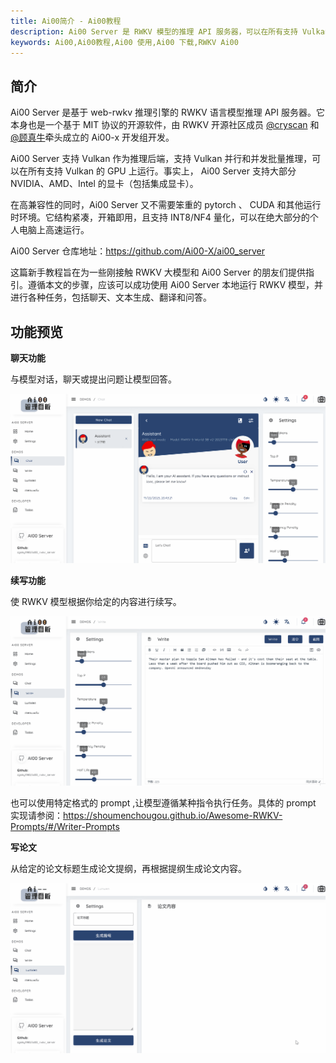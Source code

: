 ```yaml
---
title: Ai00简介 - Ai00教程
description: Ai00 Server 是 RWKV 模型的推理 API 服务器，可以在所有支持 Vulkan 的 GPU 上运行，支持大部分 NVIDIA、AMD、Intel 的显卡（包括集成显卡）。
keywords: Ai00,Ai00教程,Ai00 使用,Ai00 下载,RWKV Ai00
---
```



## 简介

Ai00 Server 是基于 web-rwkv 推理引擎的 RWKV 语言模型推理 API 服务器。它本身也是一个基于 MIT 协议的开源软件，由 RWKV 开源社区成员 [@cryscan](https://github.com/cryscan) 和[@顾真牛](https://github.com/cgisky1980)牵头成立的 Ai00-x 开发组开发。

Ai00 Server 支持 Vulkan 作为推理后端，支持 Vulkan 并行和并发批量推理，可以在所有支持 Vulkan 的 GPU 上运行。事实上， Ai00 Server 支持大部分 NVIDIA、AMD、Intel 的显卡（包括集成显卡）。

在高兼容性的同时，Ai00 Server 又不需要笨重的 pytorch 、 CUDA 和其他运行时环境。它结构紧凑，开箱即用，且支持 INT8/NF4 量化，可以在绝大部分的个人电脑上高速运行。

Ai00 Server 仓库地址：<https://github.com/Ai00-X/ai00_server>

这篇新手教程旨在为一些刚接触 RWKV 大模型和 Ai00 Server 的朋友们提供指引。遵循本文的步骤，应该可以成功使用 Ai00 Server 本地运行 RWKV 模型，并进行各种任务，包括聊天、文本生成、翻译和问答。

## 功能预览

**聊天功能**

与模型对话，聊天或提出问题让模型回答。

![chat_en](./chat_en.gif)

**续写功能**

使 RWKV 模型根据你给定的内容进行续写。

![continuation_en](./continuation_en.gif)

也可以使用特定格式的 prompt ,让模型遵循某种指令执行任务。具体的 prompt 实现请参阅：https://shoumenchougou.github.io/Awesome-RWKV-Prompts/#/Writer-Prompts 

**写论文**

从给定的论文标题生成论文提纲，再根据提纲生成论文内容。

![paper_en](./paper_en.gif)
